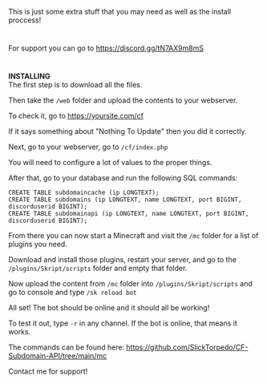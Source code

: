This is just some extra stuff that you may need as well as the install proccess!
#
For support you can go to https://discord.gg/tN7AX9m8mS
#
**INSTALLING**<br>
The first step is to download all the files.

Then take the ``/web`` folder and upload the contents to your webserver.

To check it, go to https://yoursite.com/cf

If it says something about "Nothing To Update" then you did it correctly.

Next, go to your webserver, go to ``/cf/index.php``

You will need to configure a lot of values to the proper things.

After that, go to your database and run the following SQL commands:

```CREATE TABLE subdomaincache (ip LONGTEXT);```<br>
```CREATE TABLE subdomains (ip LONGTEXT, name LONGTEXT, port BIGINT, discorduserid BIGINT);```<br>
```CREATE TABLE subdomainapi (ip LONGTEXT, name LONGTEXT, port BIGINT, discorduserid BIGINT);```<br>

From there you can now start a Minecraft and visit the ``/mc`` folder for a list of plugins you need.

Download and install those plugins, restart your server, and go to the ``/plugins/Skript/scripts`` folder and empty that folder.

Now upload the content from ``/mc`` folder into ``/plugins/Skript/scripts`` and go to console and type ```/sk reload bot```

All set! The bot should be online and it should all be working!

To test it out, type ``-r`` in any channel. If the bot is online, that means it works.

The commands can be found here:
https://github.com/SlickTorpedo/CF-Subdomain-API/tree/main/mc

Contact me for support!
